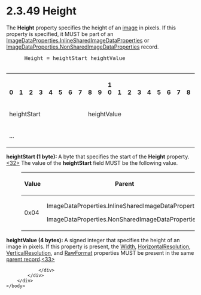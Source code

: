 <html dir="LTR" xmlns:mshelp="http://msdn.microsoft.com/mshelp" xmlns:ddue="http://ddue.schemas.microsoft.com/authoring/2003/5" xmlns:xlink="http://www.w3.org/1999/xlink" xmlns:tool="http://www.microsoft.com/tooltip">
    <head>
        <meta http-equiv="Content-Type" content="text/html; CHARSET=utf-8"></meta>
        <meta name="save" content="history"></meta>
        <title>2.3.49 Height</title>
        <xml>
            <mshelp:toctitle title="2.3.49 Height"></mshelp:toctitle>
            <mshelp:rltitle title="[MS-RPL]: Height"></mshelp:rltitle>
            <mshelp:keyword index="A" term="df859de5-ddf6-4db4-9e4e-40e37bedaace"></mshelp:keyword>
            <mshelp:attr name="DCSext.ContentType" value="open specification"></mshelp:attr>
            <mshelp:attr name="AssetID" value="df859de5-ddf6-4db4-9e4e-40e37bedaace"></mshelp:attr>
            <mshelp:attr name="TopicType" value="kbRef"></mshelp:attr>
            <mshelp:attr name="DCSext.Title" value="[MS-RPL]: Height" />
        </xml>
    </head>
    <body>
        <div id="header">
            <h1 class="heading">2.3.49 Height</h1>
        </div>
        <div id="mainSection">
            <div id="mainBody">
                <div id="allHistory" class="saveHistory"></div>
                <div id="sectionSection0" class="section" name="collapseableSection">
                    

<p>The <b>Height</b> property specifies the height of an <a href="75ae48f7-746b-4b41-919c-6699fa28b3ef.htm#gt_d6b55d1e-aea6-4b7e-a23d-c0de845e0b50">image</a> in pixels. If this
property is specified, it MUST be part of an <a href="1b93acb6-ccb8-494f-abe9-797e9d3ab199.htm">ImageDataProperties.InlineSharedImageDataProperties</a>
or <a href="cd824380-615e-4259-9193-320c0992eb47.htm">ImageDataProperties.NonSharedImageDataProperties</a>
record.           </p>

<dl>
<dd>
<div><pre> Height = heightStart heightValue
  
</pre></div>
</dd></dl>

<table>
 <tr>
  <th><p><br>0</p></th>
  <th><p><br>1</p></th>
  <th><p><br>2</p></th>
  <th><p><br>3</p></th>
  <th><p><br>4</p></th>
  <th><p><br>5</p></th>
  <th><p><br>6</p></th>
  <th><p><br>7</p></th>
  <th><p><br>8</p></th>
  <th><p><br>9</p></th>
  <th><p>1<br>0</p></th>
  <th><p><br>1</p></th>
  <th><p><br>2</p></th>
  <th><p><br>3</p></th>
  <th><p><br>4</p></th>
  <th><p><br>5</p></th>
  <th><p><br>6</p></th>
  <th><p><br>7</p></th>
  <th><p><br>8</p></th>
  <th><p><br>9</p></th>
  <th><p>2<br>0</p></th>
  <th><p><br>1</p></th>
  <th><p><br>2</p></th>
  <th><p><br>3</p></th>
  <th><p><br>4</p></th>
  <th><p><br>5</p></th>
  <th><p><br>6</p></th>
  <th><p><br>7</p></th>
  <th><p><br>8</p></th>
  <th><p><br>9</p></th>
  <th><p>3<br>0</p></th>
  <th><p><br>1</p></th>
 </tr>
 <tr>
  <td colspan="8">
  <p>heightStart</p>
  </td>
  <td colspan="24">
  <p>heightValue</p>
  </td>
 </tr>
 <tr>
  <td colspan="8">
  <p>...</p>
  </td>
  
 </tr>
</table>

<p><b>heightStart (1 byte): </b>A byte that specifies
the start of the <b>Height</b> property.<a id="Appendix_A_Target_32"></a><a href="1d022514-2a2f-41df-b2f8-36f19e474fa5.htm#Appendix_A_32" aria-label="Product behavior note 32">&lt;32&gt;</a> The value
of the <b>heightStart</b> field MUST be the following value.</p>

<dl>
<dd>
<table>
 <thead>
  <tr>
   <th>
   <p>Value</p>
   </th>
   <th>
   <p>Parent</p>
   </th>
  </tr>
 </thead>
 <tr>
  <td>
  <p>0x04</p>
  </td>
  <td>
  <p>ImageDataProperties.InlineSharedImageDataProperties</p>
  <p>ImageDataProperties.NonSharedImageDataProperties</p>
  </td>
 </tr>
</table>
</dd></dl>

<p><b>heightValue (4 bytes): </b>A signed integer that
specifies the height of an image in pixels. If this property is present, the <a href="c8b60e59-5d3a-4f95-9e2e-fd26420a95e0.htm">Width</a>, <a href="22e8bc7e-11b3-45d7-9a06-fe19d35b73f2.htm">HorizontalResolution</a>, <a href="352ea4d4-5cf3-418b-9211-51ff3f3c0d62.htm">VerticalResolution</a>, and <a href="2430b5fb-8784-4723-b508-cf5996da7c9f.htm">RawFormat</a> properties MUST
be present in the same <a href="75ae48f7-746b-4b41-919c-6699fa28b3ef.htm#gt_8502cabb-8fac-401a-93da-3ca2ad4ddf75">parent
record</a>.<a id="Appendix_A_Target_33"></a><a href="1d022514-2a2f-41df-b2f8-36f19e474fa5.htm#Appendix_A_33" aria-label="Product behavior note 33">&lt;33&gt;</a></p>


                </div>
            </div>
        </div>
    </body>
</html>